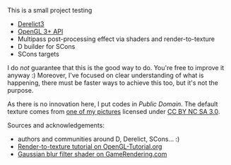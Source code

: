 This is a small project testing

* [Derelict3](https://github.com/aldacron/Derelict3)
* [OpenGL 3+ API](http://www.opengl.org/registry/)
* Multipass post-processing effect via shaders and render-to-texture
* D builder for SCons
* SCons targets

I do *not* guarantee that this is the good way to do. You're free to improve it anyway :) Moreover, I've focused on clear understanding of what is happening, there must be faster ways to achieve this too, but it's not the purpose.

As there is no innovation here, I put codes in _Public Domain_. The default texture comes from [one of my pictures](https://picasaweb.google.com/lh/photo/Fjb_JULBSN01vnU6aicaK9MTjNZETYmyPJy0liipFm0?feat=directlink) licensed under [CC BY NC SA 3.0](http://creativecommons.org/licenses/by-nc-sa/3.0/).

Sources and acknowledgements:

* authors and communities around D, Derelict, SCons... :)
* [Render-to-texture tutorial on OpenGL-Tutorial.org](http://www.opengl-tutorial.org/intermediate-tutorials/tutorial-14-render-to-texture/)
* [Gaussian blur filter shader on GameRendering.com](http://www.gamerendering.com/2008/10/11/gaussian-blur-filter-shader/)
